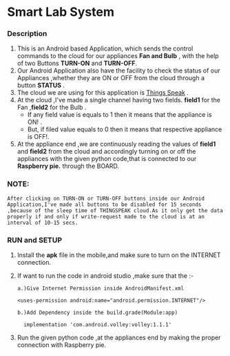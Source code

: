 # Smart Lab System

### Description

1. This is  an Android based Application, which sends the control commands to the cloud for our appliances **Fan and Bulb** , with the help of two Buttons **TURN-ON** and **TURN-OFF**.
2. Our Android Application also have the facility to check the status of our Appliances ,whether they are ON or OFF from the cloud through a button **STATUS** .
3. The cloud we are using for this application is [Things Speak](https://thingspeak.com/) .
4. At the cloud ,I've made a single channel having two fields. **field1** for the Fan  ,**field2** for the Bulb .
   * If any field value is equals to 1 then it means that the appliance is ON! .
   * But, if filed value equals to 0 then it means that respective appliance is OFF!.
5. At the appliance end ,we are continuously reading the values of **field1** and **field2** from the cloud and accordingly turning on or off the appliances with the given python code,that is connected to our **Raspberry pie.** through the BOARD.

### NOTE:

``` 
After clicking on TURN-ON or TURN-OFF buttons inside our Android Application,I've made all buttons to be disabled for 15 seconds ,because of the sleep time of THINGSPEAK cloud.As it only get the data properly if and only if write-request made to the cloud is at an interval of 10-15 secs.
```



### RUN and SETUP

1. Install the **apk** file in the mobile,and make sure to turn on the INTERNET connection.

2. If want to run the code in android studio ,make sure that the :-

   ```
   a.)Give Internet Permission inside AndroidManifest.xml
   
   <uses-permission android:name="android.permission.INTERNET"/>
   ```

   ```
   b.)Add Dependency inside the build.grade(Module:app)
       
     implementation 'com.android.volley:volley:1.1.1'
   ```

3. Run the given python code ,at the appliances end by making the proper connection with Raspberry pie.



